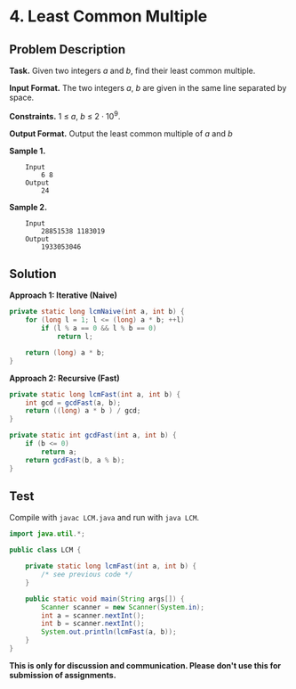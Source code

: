 # 4. Least Common Multiple

## Problem Description

**Task.** Given two integers _a_ and _b_, find their least common multiple.

**Input Format.** The two integers _a_, _b_ are given in the same line separated by space.

**Constraints.** 1 ≤ _a_, _b_ ≤ 2 · 10<sup>9</sup>.

**Output Format.** Output the least common multiple of _a_ and _b_

**Sample 1.**

```
    Input
        6 8
    Output
        24
```

**Sample 2.**

```
    Input
        28851538 1183019
    Output
        1933053046
```

## Solution

**Approach 1: Iterative (Naive)**


```java
private static long lcmNaive(int a, int b) {
    for (long l = 1; l <= (long) a * b; ++l)
        if (l % a == 0 && l % b == 0)
            return l;

    return (long) a * b;
}
```
**Approach 2: Recursive (Fast)**


```java
private static long lcmFast(int a, int b) {
    int gcd = gcdFast(a, b);
    return ((long) a * b ) / gcd;
}

private static int gcdFast(int a, int b) {
    if (b <= 0)
        return a;
    return gcdFast(b, a % b);
}
```
## Test

Compile with `javac LCM.java` and run with `java LCM`.

```java
import java.util.*;

public class LCM {

    private static long lcmFast(int a, int b) {
        /* see previous code */
    }

    public static void main(String args[]) {
        Scanner scanner = new Scanner(System.in);
        int a = scanner.nextInt();
        int b = scanner.nextInt();
        System.out.println(lcmFast(a, b));
    }
}

```

**This is only for discussion and communication. Please don't use this for submission of assignments.**